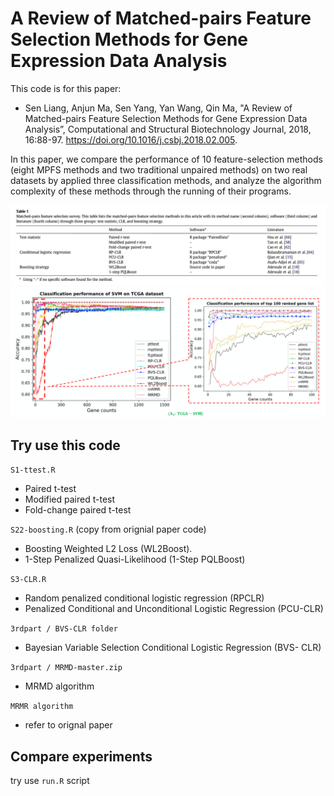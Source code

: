 # A Review of Matched-pairs Feature Selection Methods for Gene Expression Data Analysis


This code is for this paper:
- Sen Liang, Anjun Ma, Sen Yang, Yan Wang, Qin Ma, "A Review of Matched-pairs Feature Selection Methods for Gene Expression Data Analysis”, Computational and Structural Biotechnology Journal, 2018, 16:88-97. https://doi.org/10.1016/j.csbj.2018.02.005.

 In this paper, we compare the performance of 10 feature-selection methods (eight MPFS methods and two traditional unpaired methods) on two real datasets by applied three classification methods, and analyze the algorithm complexity of these methods through the running of their programs. 

![tabel1](./_pic/tabel1.png)
![picture1](./_pic/figure1.png)

## Try use this code

`S1-ttest.R`
- Paired t-test           
- Modified paired t-test 
- Fold-change paired t-test

`S22-boosting.R` (copy from orignial paper code)
- Boosting Weighted L2 Loss (WL2Boost).
- 1-Step Penalized Quasi-Likelihood (1-Step PQLBoost)

`S3-CLR.R`
- Random penalized conditional logistic regression (RPCLR)
- Penalized Conditional and Unconditional Logistic Regression (PCU-CLR)

`3rdpart / BVS-CLR folder`
- Bayesian Variable Selection Conditional Logistic Regression (BVS- CLR)

`3rdpart / MRMD-master.zip`
- MRMD algorithm

`MRMR algorithm`
- refer to orignal paper


## Compare experiments
try use `run.R` script